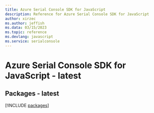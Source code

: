 ```yaml
---
title: Azure Serial Console SDK for JavaScript
description: Reference for Azure Serial Console SDK for JavaScript
author: xirzec
ms.author: jeffish
ms.data: 03/15/2023
ms.topic: reference
ms.devlang: javascript
ms.service: serialconsole
---
```

# Azure Serial Console SDK for JavaScript - latest
## Packages - latest
[!INCLUDE [packages](serial-console-index.md)]